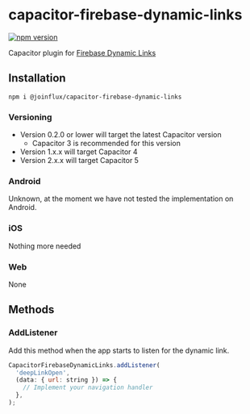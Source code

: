# capacitor-firebase-dynamic-links

[![npm version](https://badge.fury.io/js/%40joinflux%2Fcapacitor-firebase-dynamic-links.svg)](https://badge.fury.io/js/%40joinflux%2Fcapacitor-firebase-dynamic-links)

Capacitor plugin for [Firebase Dynamic Links](https://firebase.google.com/docs/dynamic-links)

## Installation

```
npm i @joinflux/capacitor-firebase-dynamic-links
```

### Versioning

- Version 0.2.0 or lower will target the latest Capacitor version
  - Capacitor 3 is recommended for this version
- Version 1.x.x will target Capacitor 4
- Version 2.x.x will target Capacitor 5

### Android

Unknown, at the moment we have not tested the implementation on Android.

### iOS

Nothing more needed

### Web

None

## Methods

### AddListener

Add this method when the app starts to listen for the dynamic link.

```js
CapacitorFirebaseDynamicLinks.addListener(
  'deepLinkOpen',
  (data: { url: string }) => {
    // Implement your navigation handler
  },
);
```
